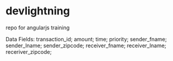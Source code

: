 # devlightning
repo for angularjs training

Data Fields:
  transaction_id;
  amount;
  time;
  priority;
  sender_fname;
  sender_lname;
  sender_zipcode;
  receiver_fname;
  receiver_lname;
  receriver_zipcode;
